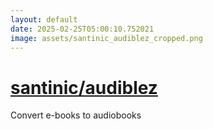 ```yaml
---
layout: default
date: 2025-02-25T05:00:10.752021
image: assets/santinic_audiblez_cropped.png
---
```


# [santinic/audiblez](https://github.com/santinic/audiblez)

Convert e-books to audiobooks
